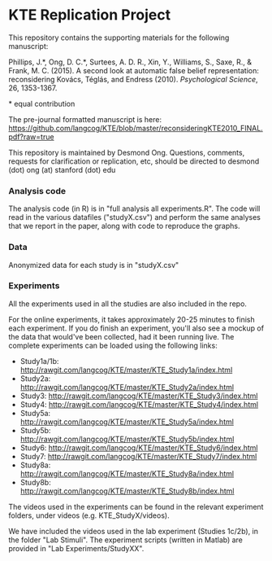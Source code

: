 KTE Replication Project
===

This repository contains the supporting materials for the following manuscript:

Phillips, J.\*, Ong, D. C.\*, Surtees, A. D. R., Xin, Y., Williams, S., Saxe, R., & Frank, M. C. (2015). A second look at automatic false belief representation: reconsidering Kovács, Téglás, and Endress (2010). _Psychological Science_, 26, 1353-1367.

\* equal contribution

The pre-journal formatted manuscript is here: https://github.com/langcog/KTE/blob/master/reconsideringKTE2010_FINAL.pdf?raw=true

This repository is maintained by Desmond Ong. Questions, comments, requests for clarification or replication, etc, should be directed to desmond (dot) ong (at) stanford (dot) edu

### Analysis code

The analysis code (in R) is in "full analysis all experiments.R". The code will read in the various datafiles ("studyX.csv") and perform the same analyses that we report in the paper, along with code to reproduce the graphs.

### Data

Anonymized data for each study is in "studyX.csv"


### Experiments

All the experiments used in all the studies are also included in the repo.

For the online experiments, it takes approximately 20-25 minutes to finish each experiment. If you do finish an experiment, you'll also see a mockup of the data that would've been collected, had it been running live.
The complete experiments can be loaded using the following links: 

+ Study1a/1b: http://rawgit.com/langcog/KTE/master/KTE_Study1a/index.html
+ Study2a: http://rawgit.com/langcog/KTE/master/KTE_Study2a/index.html
+ Study3: http://rawgit.com/langcog/KTE/master/KTE_Study3/index.html
+ Study4: http://rawgit.com/langcog/KTE/master/KTE_Study4/index.html
+ Study5a: http://rawgit.com/langcog/KTE/master/KTE_Study5a/index.html
+ Study5b: http://rawgit.com/langcog/KTE/master/KTE_Study5b/index.html
+ Study6: http://rawgit.com/langcog/KTE/master/KTE_Study6/index.html
+ Study7: http://rawgit.com/langcog/KTE/master/KTE_Study7/index.html
+ Study8a: http://rawgit.com/langcog/KTE/master/KTE_Study8a/index.html
+ Study8b: http://rawgit.com/langcog/KTE/master/KTE_Study8b/index.html

The videos used in the experiments can be found in the relevant experiment folders, under videos (e.g. KTE_StudyX/videos). 

We have included the videos used in the lab experiment (Studies 1c/2b), in the folder "Lab Stimuli". The experiment scripts (written in Matlab) are provided in "Lab Experiments/StudyXX".
